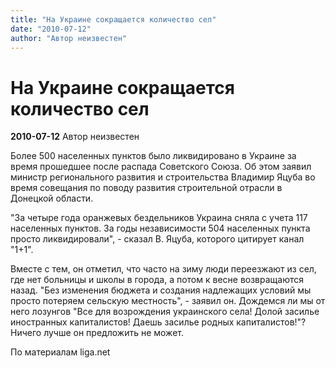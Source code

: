 ```yaml
---
title: "На Украине сокращается количество сел"
date: "2010-07-12"
author: "Автор неизвестен"
---
```


# На Украине сокращается количество сел

**2010-07-12** Автор неизвестен

Более 500 населенных пунктов было ликвидировано в Украине за время прошедшее после распада Советского Союза. Об этом заявил министр регионального развития и строительства Владимир Яцуба во время совещания по поводу развития строительной отрасли в Донецкой области.

"За четыре года оранжевых бездельников Украина сняла с учета 117 населенных пунктов. За годы независимости 504 населенных пункта просто ликвидировали", - сказал В. Яцуба, которого цитирует канал "1+1".

Вместе с тем, он отметил, что часто на зиму люди переезжают из сел, где нет больницы и школы в города, а потом к весне возвращаются назад. "Без изменения бюджета и создания надлежащих условий мы просто потеряем сельскую местность", - заявил он. Дождемся ли мы от него лозунгов "Все для возрождения украинского села! Долой засилье иностранных капиталистов! Даешь засилье родных капиталистов!"? Ничего лучше он предложить не может.

По материалам liga.net